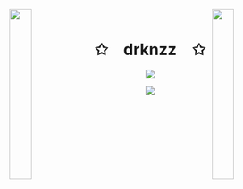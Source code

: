 <!-- <p align="center">
    <img width="50%" id="preview" src="https://user-images.githubusercontent.com/65187002/144929084-b10bb8fd-f485-4d26-8851-ca49defde297.gif">
</p>

<!-- https://user-images.githubusercontent.com/65187002/144930161-2f783401-8d27-4fdf-a2f7-cc0ba32f1f1f.gif 480 -->
<!-- https://user-images.githubusercontent.com/65187002/144928970-ad56610b-0523-4d9f-b5d4-e5588d51c0b6.gif 120 -->
<!-- https://user-images.githubusercontent.com/65187002/144929084-b10bb8fd-f485-4d26-8851-ca49defde297.gif 60 -->

<!-- <p align="center">
    <h3 align="center">✩&emsp;drknzz&emsp;✩</h3>
</p>

<p align="center">
  <img src="https://readme-typing-svg.herokuapp.com/?lines=Yoooooooooooooooo;Welcome+to+my+profile!;Have+a+look+around!&font=Fira%20Code&color=%23D62F79&center=true&width=380&height=50">
</p> -->

<!-- ![Anurag's GitHub stats](https://github-readme-stats.vercel.app/api?username=drknzz&theme=jolly&show_icons=true)
[![Top Langs](https://github-readme-stats.vercel.app/api/top-langs/?username=drknzz)](https://github.com/anuraghazra/github-readme-stats) -->

<!-- <p align="center">
    <img id="preview" src="https://leetcode.card.workers.dev/?username=drknzz&amp;style=dark&amp;font=&amp;extension=null">
</p> -->

<!-- <br> -->
<!-- <p align="center">
    <img id="preview" src="https://komarev.com/ghpvc/?username=drknzz&color=grey">
</p> -->
 
<!--  ![2yqT](https://user-images.githubusercontent.com/65187002/144929744-954c867b-d77f-448c-ba81-e6ae6d2d7775.gif) -->



<!-- LEFT ALIGN -->

<img align="left" src="https://user-images.githubusercontent.com/65187002/144930161-2f783401-8d27-4fdf-a2f7-cc0ba32f1f1f.gif" width="28%" style="display:inline;"><img align="right" src="https://user-images.githubusercontent.com/65187002/144930161-2f783401-8d27-4fdf-a2f7-cc0ba32f1f1f.gif" width="28%" style="display:inline;">

<br>

<div align="center" width="25%" style="display:inline;">
    <p align="center">
        <h1 align="center">✩&emsp;drknzz&emsp;✩</h1>
    </p>
    <p align="center">
      <img src="https://readme-typing-svg.herokuapp.com/?lines=Yoooooooooooooooo;Welcome+to+my+profile!;Have+a+look+around!&font=Fira%20Code&color=%23D62F79&center=true&width=380&height=50">
    </p>
    <p align="center">
        <img id="preview" src="https://komarev.com/ghpvc/?username=drknzz&color=grey">
    </p>
</div>

